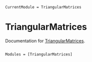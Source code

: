 ```@meta
CurrentModule = TriangularMatrices
```

# TriangularMatrices

Documentation for [TriangularMatrices](https://github.com/azzaare/TriangularMatrices.jl).

```@index
```

```@autodocs
Modules = [TriangularMatrices]
```
